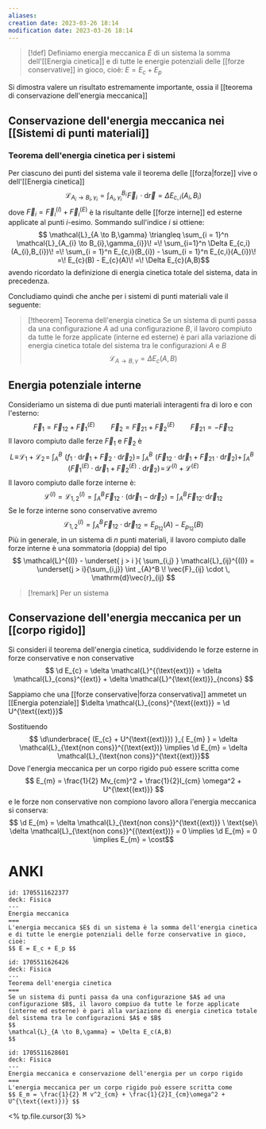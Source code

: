 ```yaml
---
aliases: 
creation date: 2023-03-26 18:14
modification date: 2023-03-26 18:14
---
```


>[!def]
>Definiamo energia meccanica $E$ di un sistema la somma dell'[[Energia cinetica]] e di tutte le energie potenziali delle [[forze conservative]] in gioco, cioè: $E = E_{c} + E_{p}$


Si dimostra valere un risultato estremamente importante, ossia il [[teorema di conservazione dell'energia meccanica]]


## Conservazione dell'energia meccanica nei [[Sistemi di punti materiali]]

### Teorema dell'energia cinetica per i sistemi
Per ciascuno dei punti del sistema vale il teorema delle [[forza|forze]] vive o dell'[[Energia cinetica]]
$$ \mathcal{L}_{A_{i} \to B_{i},\gamma_{i}} = \int _{A_{i},\gamma_{i}}^{B_{i}} \!\vec{F}_{i} \, \cdot\mathrm{d}\vec{r} = \Delta E_{c,i}(A_{i},B_{i}) $$
dove $\vec{F}_{i} = \vec{F}_{i}^{(I)} + \vec{F}_{i}^{(E)}$ è la risultante delle [[forze interne]] ed esterne applicate al punti $i$-esimo. Sommando sull'indice $i$ si ottiene:
$$ \mathcal{L}_{A \to B,\gamma} \triangleq \sum_{i = 1}^n \mathcal{L}_{A_{i} \to B_{i},\gamma_{i}}\! =\! \sum_{i=1}^n \Delta E_{c,i}(A_{i},B_{i})\! =\! \sum_{i = 1}^n E_{c,i}(B_{i}) - \sum_{i = 1}^n E_{c,i}(A_{i})\! =\! E_{c}(B) - E_{c}(A)\! =\! \Delta E_{c}(A,B)$$
avendo ricordato la definizione di energia cinetica totale del sistema, data in precedenza.

Concludiamo quindi che anche per i sistemi di punti materiali vale il seguente:

>[!theorem] Teorema dell'energia cinetica
>Se un sistema di punti passa da una configurazione $A$ ad una configurazione $B$, il lavoro compiuto da tutte le forze applicate (interne ed esterne) è pari alla variazione di energia cinetica totale del sistema tra le configurazioni $A$ e $B$
>$$ \mathcal{L}_{A \to B,\gamma} = \Delta E_{c} (A,B) $$


## Energia potenziale interne
Consideriamo un sistema di due punti materiali interagenti fra di loro e con l'esterno:
$$ \vec{F}_{1} = \vec{F}_{12} + \vec{F}_{1}^{(E)}\qquad \vec{F}_{2} = \vec{F}_{21} + \vec{F}_{2}^{(E)}\qquad \vec{F}_{21} = -\vec{F}_{12} $$
Il lavoro compiuto dalle ferze $\vec{F}_{1}$ e $\vec{F}_{2}$ è
$$ L\! \equiv\! \mathcal{L}_{1} + \mathcal{L}_{2}\! =\!\!\! \int _{A}^B \!\!\!\! (f_{1} \cdot\mathrm{d}\vec{r}_{1} + \vec{F}_{2} \cdot \mathrm{d}\vec{r}_{2}) \!=\!\!\!\int _{A}^B \!\!\!\!(\vec{F}_{12} \cdot \mathrm{d}\vec{r}_{1} + \vec{F}_{21} \cdot \mathrm{d}\vec{r}_{2}) + \!\!\int_{A}^B \!\!\!\!\! (\vec{F}_{1}^{(E)} \cdot \mathrm{d}\vec{r}_{1} + \vec{F}_{2}^{(E)} \cdot \mathrm{d}\vec{r}_{2})\! =\! \mathcal{L}^{(I)} + \mathcal{L}^{(E)}    $$
Il lavoro compiuto dalle forze interne è:
$$\mathcal{L}^{(I)} = \mathcal{L}_{1,2}^{(I)} = \int _{A}^{B} \!\vec{F}_{12} \cdot (\mathrm{d}\vec{r}_{1} - \mathrm{d}\vec{r}_{2}) = \int _{A}^B \!\vec{F}_{12} \cdot \, \mathrm{d}\vec{r}_{12} $$
Se le forze interne sono conservative avremo
$$ \mathcal{L}_{1,2}^{(I)} = \int _{A}^B \!\vec{F}_{12} \cdot \mathrm{d}\vec{r}_{12} = E_{p_{12}}(A) - E_{p_{12}}(B)  $$
Più in generale, in un sistema di $n$ punti materiali, il lavoro compiuto dalle forze interne è una sommatoria (doppia) del tipo
$$ \mathcal{L}^{(I)} - \underset{ j > i }{ \sum_{i,j} } \mathcal{L}_{ij}^{(I)} = \underset{j > i}{\sum_{i,j}} \int _{A}^B  \! \vec{F}_{ij} \cdot \, \mathrm{d}\vec{r}_{ij}  $$


>[!remark]
>Per un sistema
## Conservazione dell'energia meccanica per un [[corpo rigido]]

Si consideri il teorema dell'energia cinetica, suddividendo le forze esterne in forze conservative e non conservative
$$ \d E_{c} = \delta \mathcal{L}^{(\text{ext})} = \delta \mathcal{L}_{cons}^{(ext)} + \delta \mathcal{L}^{\text{(ext)}}_{ncons} $$

Sappiamo che una [[forze conservative|forza conservativa]] ammetet un [[Energia potenziale]] $\delta \mathcal{L}_{cons}^{\text{(ext)}} = \d U^{\text{(ext)}}$

Sostituendo
$$ \d\underbrace{ (E_{c} + U^{\text{(ext)}}) }_{ E_{m} } = \delta \mathcal{L}_{\text{non cons}}^{(\text{ext})} \implies \d E_{m} = \delta \mathcal{L}_{\text{non cons}}^{\text{(ext)}}$$
Dove l'energia meccanica per un corpo rigido può essere scritta come
$$ E_{m} = \frac{1}{2} Mv_{cm}^2 + \frac{1}{2}I_{cm} \omega^2 + U^{\text{(ext)}} $$
e le forze non conservative non compiono lavoro allora l'energia meccanica si conserva:
$$ \d E_{m} = \delta \mathcal{L}_{\text{non cons}}^{\text{(ext)}} \ \text{se}\ \delta \mathcal{L}_{\text{non cons}}^{(\text{ext})} = 0 \implies \d E_{m} = 0 \implies E_{m} = \cost$$


# ANKI

```anki
id: 1705511622377
deck: Fisica
---
Energia meccanica
===
L'energia meccanica $E$ di un sistema è la somma dell'energia cinetica e di tutte le energie potenziali delle forze conservative in gioco, cioè:
$$ E = E_c + E_p $$
```


```anki
id: 1705511626426
deck: Fisica
---
Teorema dell'energia cinetica
===
Se un sistema di punti passa da una configurazione $A$ ad una configurazione $B$, il lavoro compiuo da tutte le forze applicate (interne ed esterne) è pari alla variazione di energia cinetica totale del sistema tra le configurazioni $A$ e $B$
$$
\mathcal{L}_{A \to B,\gamma} = \Delta E_c(A,B)
$$
```


```anki
id: 1705511628601
deck: Fisica
---
Energia meccanica e conservazione dell'energia per un corpo rigido
===
L'energia meccanica per un corpo rigido può essere scritta come
$$ E_m = \frac{1}{2} M v^2_{cm} + \frac{1}{2}I_{cm}\omega^2 + U^{\text{(ext)})} $$
```
<% tp.file.cursor(3) %>
